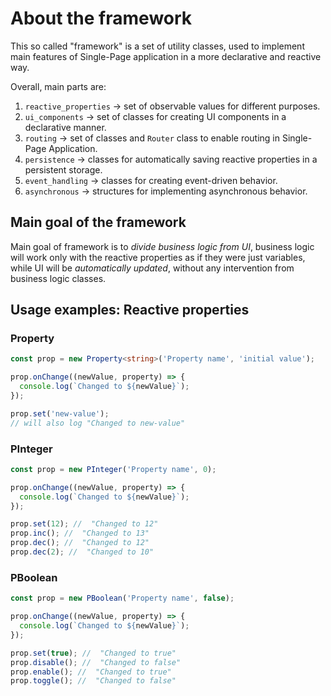 # About the framework

This so called "framework" is a set of utility classes, used to implement main features of Single-Page application in a more declarative and reactive way.

Overall, main parts are:

1. `reactive_properties` -> set of observable values for different purposes.
2. `ui_components` -> set of classes for creating UI components in a declarative manner.
3. `routing` -> set of classes and `Router` class to enable routing in Single-Page Application.
4. `persistence` -> classes for automatically saving reactive properties in a persistent storage.
5. `event_handling` -> classes for creating event-driven behavior.
6. `asynchronous` -> structures for implementing asynchronous behavior.

## Main goal of the framework

Main goal of framework is to _divide business logic from UI_, business logic will work only with the reactive properties as if they were just variables, while UI will be _automatically updated_, without any intervention from business logic classes.

## Usage examples: Reactive properties

### Property

```typescript
const prop = new Property<string>('Property name', 'initial value');

prop.onChange((newValue, property) => {
  console.log(`Changed to ${newValue}`);
});

prop.set('new-value');
// will also log "Changed to new-value"
```

### PInteger

```typescript
const prop = new PInteger('Property name', 0);

prop.onChange((newValue, property) => {
  console.log(`Changed to ${newValue}`);
});

prop.set(12); //  "Changed to 12"
prop.inc(); //  "Changed to 13"
prop.dec(); //  "Changed to 12"
prop.dec(2); //  "Changed to 10"
```

### PBoolean

```typescript
const prop = new PBoolean('Property name', false);

prop.onChange((newValue, property) => {
  console.log(`Changed to ${newValue}`);
});

prop.set(true); //  "Changed to true"
prop.disable(); //  "Changed to false"
prop.enable(); //  "Changed to true"
prop.toggle(); //  "Changed to false"
```
